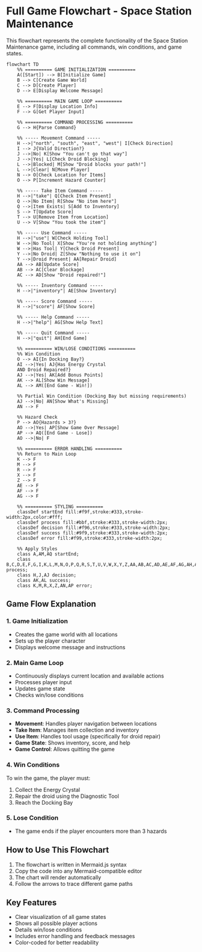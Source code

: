 # Full Game Flowchart - Space Station Maintenance

This flowchart represents the complete functionality of the Space Station Maintenance game, including all commands, win conditions, and game states.

```mermaid
flowchart TD
    %% ========== GAME INITIALIZATION ==========
    A([Start]) --> B[Initialize Game]
    B --> C[Create Game World]
    C --> D[Create Player]
    D --> E[Display Welcome Message]
    
    %% ========== MAIN GAME LOOP ==========
    E --> F[Display Location Info]
    F --> G[Get Player Input]
    
    %% ========== COMMAND PROCESSING ==========
    G --> H{Parse Command}
    
    %% ----- Movement Command -----
    H -->|"north", "south", "east", "west"| I[Check Direction]
    I --> J{Valid Direction?}
    J -->|No| K[Show "You can't go that way"]
    J -->|Yes| L[Check Droid Blocking]
    L -->|Blocked| M[Show "Droid blocks your path!"]
    L -->|Clear| N[Move Player]
    N --> O[Check Location for Items]
    O --> P[Increment Hazard Counter]
    
    %% ----- Take Item Command -----
    H -->|"take"| Q[Check Item Present]
    Q -->|No Item| R[Show "No item here"]
    Q -->|Item Exists| S[Add to Inventory]
    S --> T[Update Score]
    T --> U[Remove Item from Location]
    U --> V[Show "You took the item"]
    
    %% ----- Use Command -----
    H -->|"use"| W[Check Holding Tool]
    W -->|No Tool| X[Show "You're not holding anything"]
    W -->|Has Tool| Y[Check Droid Present]
    Y -->|No Droid| Z[Show "Nothing to use it on"]
    Y -->|Droid Present| AA[Repair Droid]
    AA --> AB[Update Score]
    AB --> AC[Clear Blockage]
    AC --> AD[Show "Droid repaired!"]
    
    %% ----- Inventory Command -----
    H -->|"inventory"| AE[Show Inventory]
    
    %% ----- Score Command -----
    H -->|"score"| AF[Show Score]
    
    %% ----- Help Command -----
    H -->|"help"| AG[Show Help Text]
    
    %% ----- Quit Command -----
    H -->|"quit"| AH[End Game]
    
    %% ========== WIN/LOSE CONDITIONS ==========
    %% Win Condition
    O --> AI{In Docking Bay?}
    AI -->|Yes| AJ{Has Energy Crystal
    AND Droid Repaired?}
    AJ -->|Yes| AK[Add Bonus Points]
    AK --> AL[Show Win Message]
    AL --> AM([End Game - Win!])
    
    %% Partial Win Condition (Docking Bay but missing requirements)
    AJ -->|No| AN[Show What's Missing]
    AN --> F
    
    %% Hazard Check
    P --> AO{Hazards > 3?}
    AO -->|Yes| AP[Show Game Over Message]
    AP --> AQ([End Game - Lose])
    AO -->|No| F
    
    %% ========== ERROR HANDLING ==========
    %% Return to Main Loop
    K --> F
    M --> F
    R --> F
    X --> F
    Z --> F
    AE --> F
    AF --> F
    AG --> F
    
    %% ========== STYLING ==========
    classDef startEnd fill:#f9f,stroke:#333,stroke-width:2px,color:#fff;
    classDef process fill:#bbf,stroke:#333,stroke-width:2px;
    classDef decision fill:#f96,stroke:#333,stroke-width:2px;
    classDef success fill:#9f9,stroke:#333,stroke-width:2px;
    classDef error fill:#f99,stroke:#333,stroke-width:2px;
    
    %% Apply Styles
    class A,AM,AQ startEnd;
    class B,C,D,E,F,G,I,K,L,M,N,O,P,Q,R,S,T,U,V,W,X,Y,Z,AA,AB,AC,AD,AE,AF,AG,AH,AI,AK,AL,AN,AO,AP process;
    class H,J,AJ decision;
    class AK,AL success;
    class K,M,R,X,Z,AN,AP error;
```

## Game Flow Explanation

### 1. Game Initialization
- Creates the game world with all locations
- Sets up the player character
- Displays welcome message and instructions

### 2. Main Game Loop
- Continuously displays current location and available actions
- Processes player input
- Updates game state
- Checks win/lose conditions

### 3. Command Processing
- **Movement**: Handles player navigation between locations
- **Take Item**: Manages item collection and inventory
- **Use Item**: Handles tool usage (specifically for droid repair)
- **Game State**: Shows inventory, score, and help
- **Game Control**: Allows quitting the game

### 4. Win Conditions
To win the game, the player must:
1. Collect the Energy Crystal
2. Repair the droid using the Diagnostic Tool
3. Reach the Docking Bay

### 5. Lose Condition
- The game ends if the player encounters more than 3 hazards

## How to Use This Flowchart
1. The flowchart is written in Mermaid.js syntax
2. Copy the code into any Mermaid-compatible editor
3. The chart will render automatically
4. Follow the arrows to trace different game paths

## Key Features
- Clear visualization of all game states
- Shows all possible player actions
- Details win/lose conditions
- Includes error handling and feedback messages
- Color-coded for better readability
